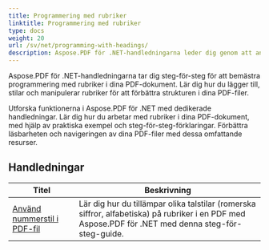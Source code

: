 ```yaml
---
title: Programmering med rubriker
linktitle: Programmering med rubriker
type: docs
weight: 20
url: /sv/net/programming-with-headings/
description: Aspose.PDF för .NET-handledningarna leder dig genom att använda rubriker för att förbättra strukturen i dina PDF-dokument.
---
```

Aspose.PDF för .NET-handledningarna tar dig steg-för-steg för att bemästra programmering med rubriker i dina PDF-dokument. Lär dig hur du lägger till, stilar och manipulerar rubriker för att förbättra strukturen i dina PDF-filer.

Utforska funktionerna i Aspose.PDF för .NET med dedikerade handledningar. Lär dig hur du arbetar med rubriker i dina PDF-dokument, med hjälp av praktiska exempel och steg-för-steg-förklaringar. Förbättra läsbarheten och navigeringen av dina PDF-filer med dessa omfattande resurser.

## Handledningar
| Titel | Beskrivning |
| --- | --- | 
| [Använd nummerstil i PDF-fil](./apply-number-style/) | Lär dig hur du tillämpar olika talstilar (romerska siffror, alfabetiska) på rubriker i en PDF med Aspose.PDF för .NET med denna steg-för-steg-guide. |   